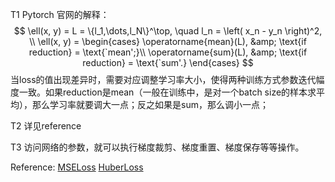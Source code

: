 T1
Pytorch 官网的解释：
$$
\ell(x, y) = L = \{l_1,\dots,l_N\}^\top, \quad
l_n = \left( x_n - y_n \right)^2, \\
\ell(x, y) =
\begin{cases}
    \operatorname{mean}(L), &amp;  \text{if reduction} = \text{`mean';}\\
    \operatorname{sum}(L),  &amp;  \text{if reduction} = \text{`sum'.}
\end{cases}
$$
当loss的值出现差异时，需要对应调整学习率大小，使得两种训练方式参数迭代幅度一致。如果reduction是mean（一般在训练中，是对一个batch size的样本求平均），那么学习率就要调大一点；反之如果是sum，那么调小一点；

T2
详见reference

T3
访问网络的参数，就可以执行梯度裁剪、梯度重置、梯度保存等等操作。

Reference:
[MSELoss](https://pytorch.org/docs/stable/generated/torch.nn.MSELoss.html)
[HuberLoss](https://pytorch.org/docs/stable/generated/torch.nn.HuberLoss.html)
